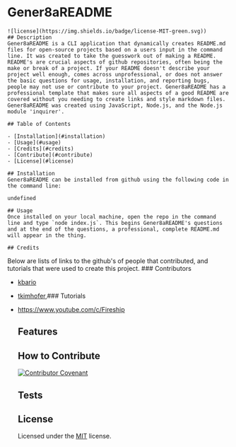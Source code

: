 # Gener8aREADME
    ![license](https://img.shields.io/badge/license-MIT-green.svg))
    ## Description
    Gener8aREADME is a CLI application that dynamically creates README.md files for open-source projects based on a users input in the command line. It was created to take the guesswork out of making a README. README's are crucial aspects of github repositories, often being the make or break of a project. If your README doesn't describe your project well enough, comes across unprofessional, or does not answer the basic questions for usage, installation, and reporting bugs, people may not use or contribute to your project. Gener8aREADME has a professional template that makes sure all aspects of a good README are covered without you needing to create links and style markdown files. Gener8aREADME was created using JavaScript, Node.js, and the Node.js module 'inquirer'.
    
    ## Table of Contents
    
    - [Installation](#installation)
    - [Usage](#usage)
    - [Credits](#credits)
    - [Contribute](#contribute)
    - [License](#license)
    
    ## Installation
    Gener8aREADME can be installed from github using the following code in the command line:

    undefined
    
    ## Usage
    Once installed on your local machine, open the repo in the command line and type `node index.js`. This begins Gener8aREADME's questions and at the end of the questions, a professional, complete README.md will appear in the thing.
    
    ## Credits
Below are lists of links to the github's of people that contributed, and tutorials that were used to create this project.
    ### Contributors
- [kbario](https://github.com/kbario/)
- [tkimhofer](https://github.com/tkimhofer/),### Tutorials
- https://www.youtube.com/c/Fireship
    
    ## Features
    
    ## How to Contribute
    [![Contributor Covenant](https://img.shields.io/badge/Contributor%20Covenant-2.1-4baaaa.svg)](code_of_conduct.md)
    
    ## Tests
    ## License
    Licensed under the [MIT](LICENSE.txt) license.
